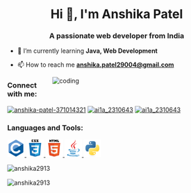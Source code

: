 
<h1 align="center">Hi 👋, I'm Anshika Patel</h1>
<h3 align="center">A passionate web developer from India</h3>

- 🌱 I’m currently learning **Java, Web Development**

- 📫 How to reach me **anshika.patel29004@gmail.com**

<img align="right" alt="coding" width="400" src="https://user-images.githubusercontent.com/74038190/236119160-976a0405-caa7-470c-9356-16d43402ea0a.gif">
<h3 align="left">Connect with me:</h3>
<p align="left">
<a href="https://linkedin.com/in/anshika-patel-371014321" target="blank"><img align="center" src="https://raw.githubusercontent.com/rahuldkjain/github-profile-readme-generator/master/src/images/icons/Social/linked-in-alt.svg" alt="anshika-patel-371014321" height="30" width="40" /></a>
<a href="https://www.hackerrank.com/ai1a_2310643" target="blank"><img align="center" src="https://raw.githubusercontent.com/rahuldkjain/github-profile-readme-generator/master/src/images/icons/Social/hackerrank.svg" alt="ai1a_2310643" height="30" width="40" /></a>
<a href="https://www.leetcode.com/ai1a_2310643" target="blank"><img align="center" src="https://raw.githubusercontent.com/rahuldkjain/github-profile-readme-generator/master/src/images/icons/Social/leet-code.svg" alt="ai1a_2310643" height="30" width="40" /></a>
</p>

<h3 align="left">Languages and Tools:</h3>
<p align="left"> <a href="https://www.cprogramming.com/" target="_blank" rel="noreferrer"> <img src="https://raw.githubusercontent.com/devicons/devicon/master/icons/c/c-original.svg" alt="c" width="40" height="40"/> </a> <a href="https://www.w3schools.com/css/" target="_blank" rel="noreferrer"> <img src="https://raw.githubusercontent.com/devicons/devicon/master/icons/css3/css3-original-wordmark.svg" alt="css3" width="40" height="40"/> </a> <a href="https://www.w3.org/html/" target="_blank" rel="noreferrer"> <img src="https://raw.githubusercontent.com/devicons/devicon/master/icons/html5/html5-original-wordmark.svg" alt="html5" width="40" height="40"/> </a> <a href="https://www.java.com" target="_blank" rel="noreferrer"> <img src="https://raw.githubusercontent.com/devicons/devicon/master/icons/java/java-original.svg" alt="java" width="40" height="40"/> </a> <a href="https://www.python.org" target="_blank" rel="noreferrer"> <img src="https://raw.githubusercontent.com/devicons/devicon/master/icons/python/python-original.svg" alt="python" width="40" height="40"/> </a> </p>

<p><img align="center" src="https://github-readme-stats.vercel.app/api/top-langs?username=anshika2913&show_icons=true&locale=en&layout=compact" alt="anshika2913" /></p>

<p><img align="center" src="https://github-readme-streak-stats.herokuapp.com/?user=anshika2913&" alt="anshika2913" /></p>
